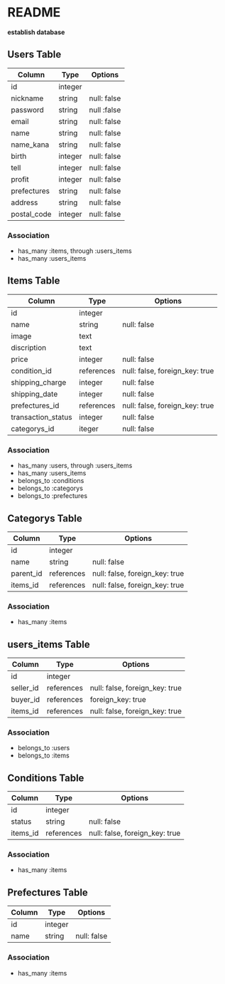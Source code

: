 # README

**establish database**

## Users Table

|Column|Type|Options|
|------|----|-------|
|id|integer||
|nickname|string|null: false|
|password|string|null :false|
|email|string|null: false|
|name|string|null: false|
|name_kana|string|null: false|
|birth|integer|null: false|
|tell|integer|null: false|
|profit|integer|null: false|
|prefectures|string|null: false|
|address|string|null: false|
|postal_code|integer|null: false|
### Association
- has_many :items, through :users_items
- has_many :users_items

## Items Table
|Column|Type|Options|
|------|----|-------|
|id|integer||
|name|string|null: false|
|image|text||
|discription|text||
|price|integer|null: false|
|condition_id|references|null: false, foreign_key: true|
|shipping_charge|integer|null: false|
|shipping_date|integer|null: false|
|prefectures_id|references|null: false, foreign_key: true|
|transaction_status|integer|null: false|
|categorys_id|iteger|null: false|
### Association
- has_many :users, through :users_items
- has_many :users_items
- belongs_to :conditions
- belongs_to :categorys
- belongs_to :prefectures


## Categorys Table
|Column|Type|Options|
|------|----|-------|
|id|integer||
|name|string|null: false|
|parent_id|references|null: false, foreign_key: true|
|items_id|references|null: false, foreign_key: true|
### Association
- has_many :items

## users_items Table
|Column|Type|Options|
|------|----|-------|
|id|integer||
|seller_id|references|null: false, foreign_key: true|
|buyer_id|references|foreign_key: true|
|items_id|references|null: false, foreign_key: true|

### Association
- belongs_to :users
- belongs_to :items

## Conditions Table
|Column|Type|Options|
|------|----|-------|
|id|integer||
|status|string|null: false|
|items_id|references|null: false, foreign_key: true|

### Association
- has_many :items

## Prefectures Table
|Column|Type|Options|
|------|----|-------|
|id|integer||
|name|string|null: false|

### Association
- has_many :items